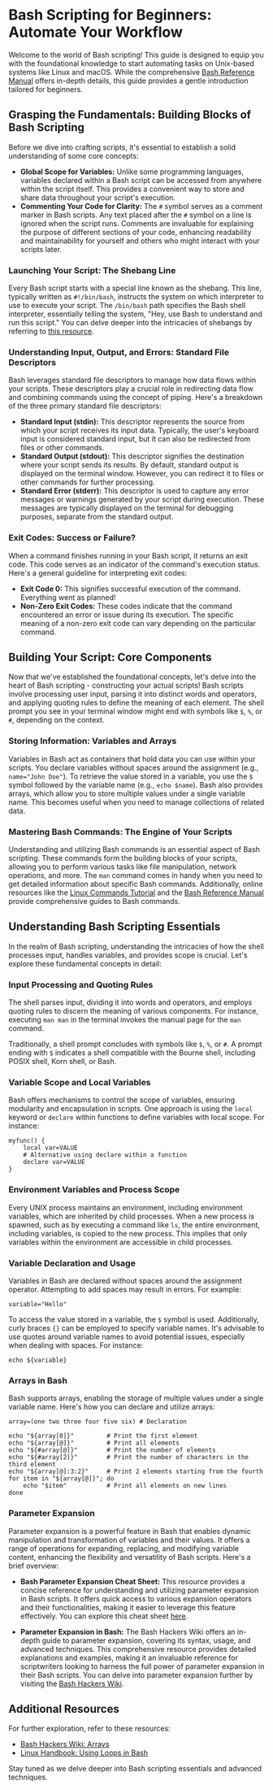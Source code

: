 # Bash Scripting for Beginners: Automate Your Workflow

Welcome to the world of Bash scripting! This guide is designed to equip you with the foundational knowledge to start automating tasks on Unix-based systems like Linux and macOS. While the comprehensive [Bash Reference Manual](https://www.gnu.org/software/bash/manual/bash.html) offers in-depth details, this guide provides a gentle introduction tailored for beginners.

## Grasping the Fundamentals: Building Blocks of Bash Scripting

Before we dive into crafting scripts, it's essential to establish a solid understanding of some core concepts:

- **Global Scope for Variables:** Unlike some programming languages, variables declared within a Bash script can be accessed from anywhere within the script itself. This provides a convenient way to store and share data throughout your script's execution.
- **Commenting Your Code for Clarity:** The `#` symbol serves as a comment marker in Bash scripts. Any text placed after the `#` symbol on a line is ignored when the script runs. Comments are invaluable for explaining the purpose of different sections of your code, enhancing readability and maintainability for yourself and others who might interact with your scripts later.

### Launching Your Script: The Shebang Line

Every Bash script starts with a special line known as the shebang. This line, typically written as `#!/bin/bash`, instructs the system on which interpreter to use to execute your script. The `/bin/bash` path specifies the Bash shell interpreter, essentially telling the system, "Hey, use Bash to understand and run this script." You can delve deeper into the intricacies of shebangs by referring to [this resource](https://www.in-ulm.de/~mascheck/various/shebang/).

### Understanding Input, Output, and Errors: Standard File Descriptors

Bash leverages standard file descriptors to manage how data flows within your scripts. These descriptors play a crucial role in redirecting data flow and combining commands using the concept of piping. Here's a breakdown of the three primary standard file descriptors:

  - **Standard Input (stdin):** This descriptor represents the source from which your script receives its input data. Typically, the user's keyboard input is considered standard input, but it can also be redirected from files or other commands.
  - **Standard Output (stdout):** This descriptor signifies the destination where your script sends its results. By default, standard output is displayed on the terminal window. However, you can redirect it to files or other commands for further processing.
  - **Standard Error (stderr):** This descriptor is used to capture any error messages or warnings generated by your script during execution. These messages are typically displayed on the terminal for debugging purposes, separate from the standard output.

### Exit Codes: Success or Failure?

When a command finishes running in your Bash script, it returns an exit code. This code serves as an indicator of the command's execution status. Here's a general guideline for interpreting exit codes:

  - **Exit Code 0:** This signifies successful execution of the command. Everything went as planned!
  - **Non-Zero Exit Codes:** These codes indicate that the command encountered an error or issue during its execution. The specific meaning of a non-zero exit code can vary depending on the particular command.

## Building Your Script: Core Components

Now that we've established the foundational concepts, let's delve into the heart of Bash scripting - constructing your actual scripts! Bash scripts involve processing user input, parsing it into distinct words and operators, and applying quoting rules to define the meaning of each element. The shell prompt you see in your terminal window might end with symbols like `$`, `%`, or `#`, depending on the context.

### Storing Information: Variables and Arrays

Variables in Bash act as containers that hold data you can use within your scripts. You declare variables without spaces around the assignment (e.g., `name="John Doe"`). To retrieve the value stored in a variable, you use the `$` symbol followed by the variable name (e.g., `echo $name`). Bash also provides arrays, which allow you to store multiple values under a single variable name. This becomes useful when you need to manage collections of related data.

### Mastering Bash Commands: The Engine of Your Scripts

Understanding and utilizing Bash commands is an essential aspect of Bash scripting. These commands form the building blocks of your scripts, allowing you to perform various tasks like file manipulation, network operations, and more. The `man` command comes in handy when you need to get detailed information about specific Bash commands. Additionally, online resources like the [Linux Commands Tutorial](https://linuxopsys.com/topics/linux-commands) and the [Bash Reference Manual](https://www.gnu.org/software/bash/manual/bash.html#Shell-Commands) provide comprehensive guides to Bash commands.

## Understanding Bash Scripting Essentials

In the realm of Bash scripting, understanding the intricacies of how the shell processes input, handles variables, and provides scope is crucial. Let's explore these fundamental concepts in detail:

### Input Processing and Quoting Rules

The shell parses input, dividing it into words and operators, and employs quoting rules to discern the meaning of various components. For instance, executing `man man` in the terminal invokes the manual page for the `man` command.

Traditionally, a shell prompt concludes with symbols like `$`, `%`, or `#`. A prompt ending with `$` indicates a shell compatible with the Bourne shell, including POSIX shell, Korn shell, or Bash.

### Variable Scope and Local Variables

Bash offers mechanisms to control the scope of variables, ensuring modularity and encapsulation in scripts. One approach is using the `local` keyword or `declare` within functions to define variables with local scope. For instance:

```
myfunc() {
    local var=VALUE
    # Alternative using declare within a function
    declare var=VALUE
}
```

### Environment Variables and Process Scope

Every UNIX process maintains an environment, including environment variables, which are inherited by child processes. When a new process is spawned, such as by executing a command like `ls`, the entire environment, including variables, is copied to the new process. This implies that only variables within the environment are accessible in child processes.

### Variable Declaration and Usage

Variables in Bash are declared without spaces around the assignment operator. Attempting to add spaces may result in errors. For example:

```
variable="Hello"
```

To access the value stored in a variable, the `$` symbol is used. Additionally, curly braces `{}` can be employed to specify variable names. It's advisable to use quotes around variable names to avoid potential issues, especially when dealing with spaces. For instance:

```
echo ${variable}
```

### Arrays in Bash

Bash supports arrays, enabling the storage of multiple values under a single variable name. Here's how you can declare and utilize arrays:

```
array=(one two three four five six) # Declaration

echo "${array[0]}"         # Print the first element
echo "${array[@]}"         # Print all elements
echo "${#array[@]}"        # Print the number of elements
echo "${#array[2]}"        # Print the number of characters in the third element
echo "${array[@]:3:2}"     # Print 2 elements starting from the fourth
for item in "${array[@]}"; do
    echo "$item"           # Print all elements on new lines
done
```

### Parameter Expansion

Parameter expansion is a powerful feature in Bash that enables dynamic manipulation and transformation of variables and their values. It offers a range of operations for expanding, replacing, and modifying variable content, enhancing the flexibility and versatility of Bash scripts. Here's a brief overview:

- **Bash Parameter Expansion Cheat Sheet:** This resource provides a concise reference for understanding and utilizing parameter expansion in Bash scripts. It offers quick access to various expansion operators and their functionalities, making it easier to leverage this feature effectively. You can explore this cheat sheet [here](https://linuxopsys.com/topics/bash-parameter-expansion).

- **Parameter Expansion in Bash:** The Bash Hackers Wiki offers an in-depth guide to parameter expansion, covering its syntax, usage, and advanced techniques. This comprehensive resource provides detailed explanations and examples, making it an invaluable reference for scriptwriters looking to harness the full power of parameter expansion in their Bash scripts. You can delve into parameter expansion further by visiting the [Bash Hackers Wiki](https://wiki.bash-hackers.org/syntax/pe).

## Additional Resources

For further exploration, refer to these resources:
- [Bash Hackers Wiki: Arrays](https://wiki.bash-hackers.org/syntax/arrays)
- [Linux Handbook: Using Loops in Bash](https://linuxhandbook.com/bash-loops/)

Stay tuned as we delve deeper into Bash scripting essentials and advanced techniques.
